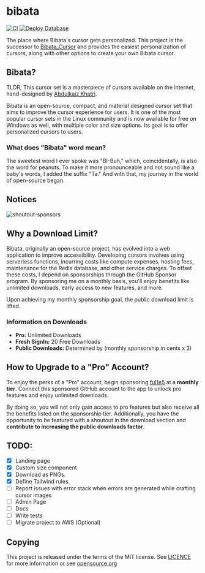 # bibata

[![CI](https://github.com/ful1e5/bibata/actions/workflows/ci.yml/badge.svg)](https://github.com/ful1e5/bibata/actions/workflows/ci.yml)
[![Deploy Database](https://github.com/ful1e5/bibata/actions/workflows/deploy-db.yml/badge.svg)](https://github.com/ful1e5/bibata/actions/workflows/deploy-db.yml)

The place where Bibata's cursor gets personalized. This project is the successor to [Bibata_Cursor](https://github.com/ful1e5/Bibata_Cursor) and provides the easiest personalization of cursors, along with other options to create your own Bibata cursor.

## Bibata?

TLDR; This cursor set is a masterpiece of cursors available on the internet, hand-designed by [Abdulkaiz Khatri](https://github.com/ful1e5).

Bibata is an open-source, compact, and material designed cursor set that aims to improve the cursor experience for users. It is one of the most popular cursor sets in the Linux community and is now available for free on Windows as well, with multiple color and size options. Its goal is to offer personalized cursors to users.

### What does "Bibata" word mean?

The sweetest word I ever spoke was "BI-Buh," which, coincidentally, is also the word for peanuts. To make it more pronounceable and not sound like a baby's words, I added the suffix "Ta." And with that, my journey in the world of open-source began.

## Notices

<!-- If you're interested, you can learn more about 'sponsor-spotlight' on
 https://dev.to/ful1e5/lets-give-recognition-to-those-supporting-our-work-on-github-sponsors-b00 -->

![shoutout-sponsors](https://sponsor-spotlight.vercel.app/sponsor?login=ful1e5)

## Why a Download Limit?

Bibata, originally an open-source project, has evolved into a web application to improve accessibility. Developing cursors involves using serverless functions, incurring costs like compute expenses, hosting fees, maintenance for the Redis database, and other service charges. To offset these costs, I depend on sponsorships through the GitHub Sponsor program. By sponsoring me on a monthly basis, you'll enjoy benefits like unlimited downloads, early access to new features, and more.

Upon achieving my monthly sponsorship goal, the public download limit is lifted.

### Information on Downloads

-   **Pro:** Unlimited Downloads
-   **Fresh SignIn:** 20 Free Downloads
-   **Public Downloads:** Determined by (monthly sponsorship in cents x 3)

## How to Upgrade to a "Pro" Account?

To enjoy the perks of a "Pro" account, begin sponsoring [ful1e5](https://github.com/sponsors/ful1e5) at a **monthly tier**. Connect this sponsored GitHub account to the app to unlock pro features and enjoy unlimited downloads.

By doing so, you will not only gain access to pro features but also receive all the benefits listed on the sponsorship tier. Additionally, you have the opportunity to be featured with a shoutout in the download section and **contribute to increasing the public downloads factor**.

## TODO:

-   [x] Landing page
-   [x] Custom size component
-   [x] Download as PNGs.
-   [x] Define Tailwind rules.
-   [ ] Report issues with error stack when errors are generated while crafting cursor images
-   [ ] Admin Page
-   [ ] Docs
-   [ ] Write tests
-   [ ] Migrate project to AWS (Optional)

<!-- Download Counts (08/01/2024)       -->
<!-- Bibata Modern Amber          3,703 -->
<!-- Bibata Original Amber        5,307 -->
<!-- Bibata Modern Ice          180,246 -->
<!-- Bibata Original Ice          6,630 -->
<!-- Bibata Modern Classic       21,340 -->
<!-- Bibata Original Classic      8,778 -->
<!-- GitHub                     101,547 -->
<!-- ---------------------------------- -->
<!-- Total                      327,551 -->

## Copying

This project is released under the terms of the MIT license.
See [LICENCE](./LICENSE) for more information or see
[opensource.org](https://opensource.org/licenses/MIT)

